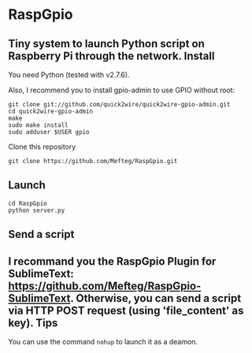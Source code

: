 # RaspGpio
Tiny system to launch Python script on Raspberry Pi through the network.
Install
---
You need Python (tested with v2.7.6).

Also, I recommend you to install gpio-admin to use GPIO without root:
```
git clone git://github.com/quick2wire/quick2wire-gpio-admin.git
cd quick2wire-gpio-admin
make
sudo make install
sudo adduser $USER gpio
```
Clone this repository
```
git clone https://github.com/Mefteg/RaspGpio.git
```
Launch
---
```
cd RaspGpio
python server.py
```
Send a script
---
I recommand you the RaspGpio Plugin for SublimeText: https://github.com/Mefteg/RaspGpio-SublimeText.
Otherwise, you can send a script via HTTP POST request (using 'file_content' as key).
Tips
---
You can use the command `nohup` to launch it as a deamon.
